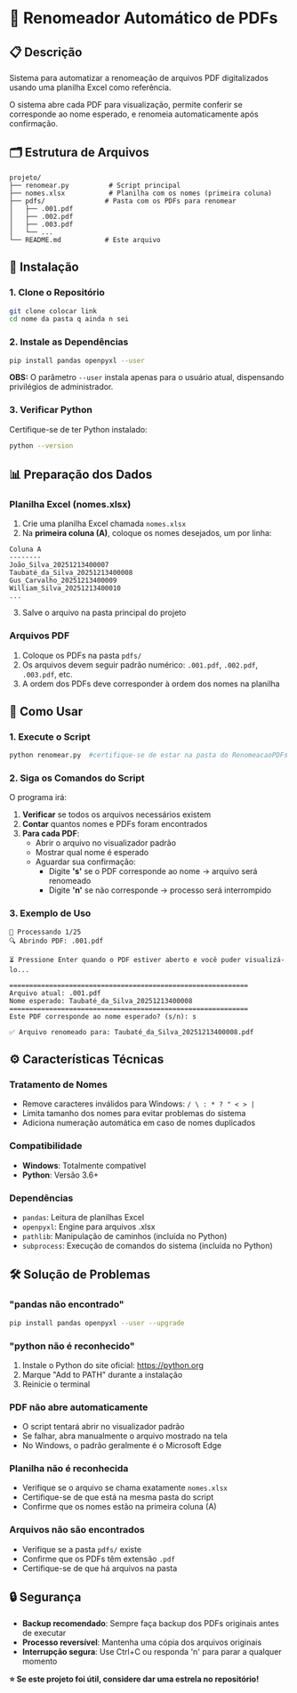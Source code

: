 # 📄 Renomeador Automático de PDFs

## 📋 Descrição

Sistema para automatizar a renomeação de arquivos PDF digitalizados usando uma planilha Excel como referência.

O sistema abre cada PDF para visualização, permite conferir se corresponde ao nome esperado, e renomeia automaticamente após confirmação.


## 🗂️ Estrutura de Arquivos

```
projeto/
├── renomear.py          # Script principal
├── nomes.xlsx           # Planilha com os nomes (primeira coluna)
├── pdfs/               # Pasta com os PDFs para renomear
│   ├── .001.pdf
│   ├── .002.pdf
│   ├── .003.pdf
│   └── ...
└── README.md           # Este arquivo
```

## 🚀 Instalação

### 1. Clone o Repositório

```bash
git clone colocar link
cd nome da pasta q ainda n sei
```

### 2. Instale as Dependências

```bash
pip install pandas openpyxl --user 
```

**OBS:** O parâmetro `--user` instala apenas para o usuário atual, dispensando privilégios de administrador.

### 3. Verificar Python

Certifique-se de ter Python instalado:

```bash
python --version
```

## 📊 Preparação dos Dados

### Planilha Excel (nomes.xlsx)

1. Crie uma planilha Excel chamada `nomes.xlsx`
2. Na **primeira coluna (A)**, coloque os nomes desejados, um por linha:

```
Coluna A
--------
João_Silva_20251213400007
Taubaté_da_Silva_20251213400008
Gus_Carvalho_20251213400009
William_Silva_20251213400010
...
```

3. Salve o arquivo na pasta principal do projeto

### Arquivos PDF

1. Coloque os PDFs na pasta `pdfs/`
2. Os arquivos devem seguir padrão numérico: `.001.pdf`, `.002.pdf`, `.003.pdf`, etc.
3. A ordem dos PDFs deve corresponder à ordem dos nomes na planilha

## 🎯 Como Usar

### 1. Execute o Script

```bash
python renomear.py  #certifique-se de estar na pasta do RenomeacaoPDFs para usar este comando
```

### 2. Siga os Comandos do Script

O programa irá:

1. **Verificar** se todos os arquivos necessários existem
2. **Contar** quantos nomes e PDFs foram encontrados
3. **Para cada PDF**:
   - Abrir o arquivo no visualizador padrão
   - Mostrar qual nome é esperado
   - Aguardar sua confirmação:
     - Digite **'s'** se o PDF corresponde ao nome → arquivo será renomeado
     - Digite **'n'** se não corresponde → processo será interrompido

### 3. Exemplo de Uso

```
📄 Processando 1/25
🔍 Abrindo PDF: .001.pdf

⏳ Pressione Enter quando o PDF estiver aberto e você puder visualizá-lo...

============================================================
Arquivo atual: .001.pdf
Nome esperado: Taubaté_da_Silva_20251213400008
============================================================
Este PDF corresponde ao nome esperado? (s/n): s

✅ Arquivo renomeado para: Taubaté_da_Silva_20251213400008.pdf
```

## ⚙️ Características Técnicas

### Tratamento de Nomes
- Remove caracteres inválidos para Windows: `/ \ : * ? " < > |`
- Limita tamanho dos nomes para evitar problemas do sistema
- Adiciona numeração automática em caso de nomes duplicados

### Compatibilidade
- **Windows**: Totalmente compatível
- **Python**: Versão 3.6+

### Dependências
- `pandas`: Leitura de planilhas Excel
- `openpyxl`: Engine para arquivos .xlsx
- `pathlib`: Manipulação de caminhos (incluída no Python)
- `subprocess`: Execução de comandos do sistema (incluída no Python)

## 🛠️ Solução de Problemas

### "pandas não encontrado"
```bash
pip install pandas openpyxl --user --upgrade
```

### "python não é reconhecido"
1. Instale o Python do site oficial: https://python.org
2. Marque "Add to PATH" durante a instalação
3. Reinicie o terminal

### PDF não abre automaticamente
- O script tentará abrir no visualizador padrão
- Se falhar, abra manualmente o arquivo mostrado na tela
- No Windows, o padrão geralmente é o Microsoft Edge

### Planilha não é reconhecida
- Verifique se o arquivo se chama exatamente `nomes.xlsx`
- Certifique-se de que está na mesma pasta do script
- Confirme que os nomes estão na primeira coluna (A)

### Arquivos não são encontrados
- Verifique se a pasta `pdfs/` existe
- Confirme que os PDFs têm extensão `.pdf`
- Certifique-se de que há arquivos na pasta

## 🔒 Segurança

- **Backup recomendado**: Sempre faça backup dos PDFs originais antes de executar
- **Processo reversível**: Mantenha uma cópia dos arquivos originais
- **Interrupção segura**: Use Ctrl+C ou responda 'n' para parar a qualquer momento

**⭐ Se este projeto foi útil, considere dar uma estrela no repositório!**